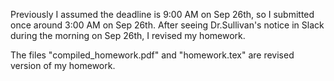 Previously I assumed the deadline is 9:00 AM on Sep 26th, so I submitted once around 3:00 AM on Sep 26th. After seeing Dr.Sullivan's notice in Slack during the morning on Sep 26th, I revised my homework. 

The files "compiled_homework.pdf" and "homework.tex" are revised version of my homework. 
